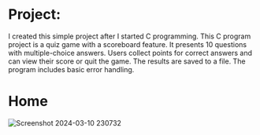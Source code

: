 # Project:
I created this simple project after I started C programming. This C program project is a quiz game with a scoreboard feature. It presents 10 questions with multiple-choice answers. Users collect points for correct answers and can view their score or quit the game. The results are saved to a file. The program includes basic error handling.
# Home
![Screenshot 2024-03-10 230732](https://github.com/mdzehadulislam8/QUIZ_GAME-project-in-C-programming/assets/154805881/a69c9565-a8de-44d6-bdd2-7d15947181de)
